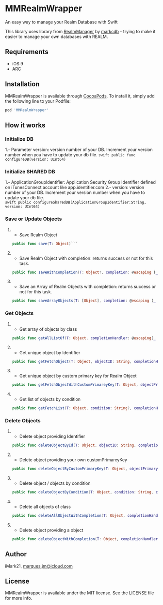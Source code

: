 # MMRealmWrapper
An easy way to manage your Realm Database with Swift

This library uses library from [RealmManager](https://github.com/markcdb/RealmManager) by [markcdb](https://github.com/markcdb) - trying to make it easier to manage your own databases with REALM. 

## Requirements

- iOS 9 
- ARC

## Installation

MMRealmWrapper is available through [CocoaPods](http://cocoapods.org). To install
it, simply add the following line to your Podfile:

```ruby
pod 'MMRealmWrapper'
```
## How it works

### Initialize DB

1.- Parameter version: version number of your DB. Increment your version number when you have to update your db file.
    ```
    swift public func configureDB(version: UInt64)
    ```
    
### Initialize SHARED DB

1.- ApplicationGroupIdentifier: Application Security Group Identifier defined on iTunesConnect account like app.identifier.com
2.- version: version number of your DB. Increment your version number when you have to update your db file.   
    ```swift public configureSharedDB(ApplicationGroupIdentifier:String, version: UInt64)```

### Save or Update Objects

1.  - Save Realm Object
    ```swift
    public func save(T: Object)```
    
2.  - Save Realm Object with completion: returns success or not for this task.
    ```swift
    public func saveWithCompletion(T: Object?, completion: @escaping (_ success : Bool) -> Void) ```
    
3.  - Save an Array of Realm Objects with completion: returns success or not for this task.
    ```swift
    public func saveArrayObjects(T: [Object], completion: @escaping (_ success : Bool) -> Void) ```

### Get Objects

1.  - Get array of objects by class
    ```swift
    public func getAllListOf(T: Object, completionHandler: @escaping(_ result:[Object]) -> Void)```
    
2.  - Get unique object by Identifier
    ```swift
    public func getFetchObject(T: Object, objectID: String, completionHandler: @escaping(_ result:Object?) -> Void)```
    
3.  - Get unique object by custom primary key for Realm Object
    ```swift
    public func getFetchObjectWithCustomPrimareyKey(T: Object, objectPrimaryKey: String, objectPrimaryKeyValue: String, completionHandler: @escaping(_ result:Object?) -> Void)```
    
4.  - Get list of objects by condition
    ```swift
    public func getFetchList(T: Object, condition: String?, completionHandler: @escaping(_ result:[Object]) -> Void)```
    
### Delete Objects

1.  - Delete object providing Identifier
    ```swift
    public func deleteObjectById(T: Object, objectID: String, completionHandler: @escaping(_ success:Bool) -> Void)```
    
2.  - Delete object providing your own customPrimareyKey
    ```swift
    public func deleteObjectByCustomPrimaryKey(T: Object, objectPrimaryKey: String, objectPrimaryKeyValue: String, completionHandler: @escaping(_ success:Bool) -> Void)```
    
3.  - Delete object / objects by condition
    ```swift
    public func deleteObjectByCondition(T: Object, condition: String, completionHandler: @escaping(_ success:Bool) -> Void)```
    
4.  - Delete all objects of class
    ```swift
    public func deleteAllObjectWithCompletion(T: Object, completionHandler: @escaping(_ success:Bool) -> Void)```
    
5.  - Delete object providing a object
    ```swift
    public func deleteObjectWithCompletion(T: Object, completionHandler: @escaping(_ success:Bool) -> Void)```

## Author

iMark21, marques.jm@icloud.com

## License

MMRealmWrapper is available under the MIT license. See the LICENSE file for more info.
